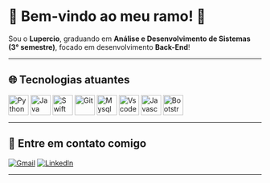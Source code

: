 # 👋 Bem-vindo ao meu ramo! 🌳  

Sou o **Lupercio**, graduando em **Análise e Desenvolvimento de Sistemas (3° semestre)**, focado em desenvolvimento **Back-End**!

---

## 🌐 Tecnologias atuantes

<div style="display: inline_block">
  <img align="center" alt="Python" height="40" width="40" src="https://cdn.jsdelivr.net/gh/devicons/devicon/icons/python/python-original.svg">
  <img align="center" alt="Java" height="40" width="40" src="https://cdn.jsdelivr.net/gh/devicons/devicon/icons/java/java-original.svg">
  <img align="center" alt="Swift" height="40" width="40" src="https://cdn.jsdelivr.net/gh/devicons/devicon/icons/swift/swift-original.svg">
  <img align="center" alt="Git" height="40" width="40" src="https://cdn.jsdelivr.net/gh/devicons/devicon/icons/git/git-original.svg">
  <img align="center" alt="Mysql" height="40" width="40" src="https://cdn.jsdelivr.net/gh/devicons/devicon/icons/mysql/mysql-original.svg">
  <img align="center" alt="Vscode" height="40" width="40" src="https://cdn.jsdelivr.net/gh/devicons/devicon/icons/vscode/vscode-original.svg">
  <img align="center" alt="Javascript" height="40" width="40" src="https://cdn.jsdelivr.net/gh/devicons/devicon/icons/javascript/javascript-original.svg">
  <img align="center" alt="Bootstrap" height="40" width="40" src="https://cdn.jsdelivr.net/gh/devicons/devicon/icons/bootstrap/bootstrap-original.svg">
</div>  

---


## 💌 Entre em contato comigo

[![Gmail](https://img.shields.io/badge/-Gmail-FF0000?style=flat-square&logo=gmail&logoColor=white)](mailto:lupercionetocontato@gmail.com)  [![LinkedIn](https://img.shields.io/badge/-Linkedin-0e76a8?style=flat-square&logo=linkedin&logoColor=white)](https://www.linkedin.com/in/lupercio-pedroso)    

---
